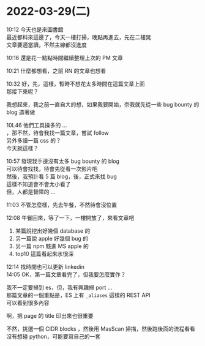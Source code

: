 # 2022-03-29(二)

10:12 今天也是來圖書館  
最近都料來這邊了，今天一樓打掃，晚點再進去，先在二樓晃  
文章要適當讀，不然主線都沒進度  

10:16 還是花一點點時間繼續整理上次的 PM 文章  

10:21 什麼都想看，之前 RN 的文章也想看  

10:32 好，先，這樣，暫時不想花太多時間在這篇文章上面  
那接下來呢？  

我想起來，我之前一直自大的想，如果我要開始，奈我就先從一些 bug bounty 的  
blog 造著做

10L46 他們工具操多的 ...  
，那不然，待會我找一篇文章，嘗試 follow  
另外多讀一篇 css 的？  
今天就這樣？  

10:57 發現我手邊沒有太多 bug bounty 的 blog  
可以待會找找，待會先從看一次影片吧  
然後，我預計看 5 篇 blog，後，正式來找 bug  
這樣不知道會不會太小看了  
但，人都是智障的 ...  

11:03 不管怎麼樣，先去午餐，不然待會沒位置


12:08 午餐回來，等了一下，一樓開放了，來看文章吧  
1. 某篇說挖出好幾個 database 的
2. 另一篇說 apple 好幾個 bug 的
3. 另一篇 npm 駭進 MS apple 的
4. top10 這篇看起來水很深

12:14 找時間也可以更新 linkedin  
14:05 OK，第一篇文章看完了，但我要怎麼實作？  

我不一定要掃到 es，但，我有興趣掃 port ...  
那篇文章的一個重點是，ES 上有 `_aliases` 這樣的 REST API   
可以看到很多內容  

啊，把 page 的 title 印出來也很重要  

不然，挑選一個 CIDR blocks ，然後用 MasScan 掃描，然後跑後面的流程看看  
沒有想碰 python，可能要寫自己的一套  
